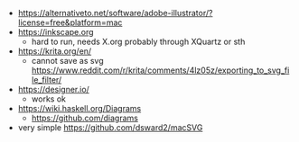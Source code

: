 - https://alternativeto.net/software/adobe-illustrator/?license=free&platform=mac
- https://inkscape.org
  - hard to run, needs X.org probably through XQuartz or sth
- https://krita.org/en/
  - cannot save as svg https://www.reddit.com/r/krita/comments/4lz05z/exporting_to_svg_file_filter/
- https://designer.io/
  - works ok
- https://wiki.haskell.org/Diagrams
  - https://github.com/diagrams
- very simple https://github.com/dsward2/macSVG